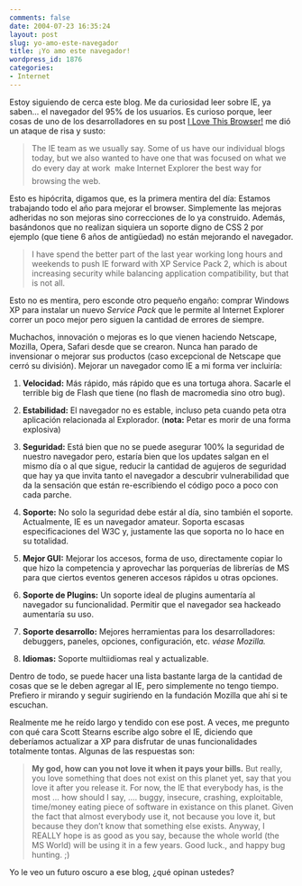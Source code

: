```yaml
---
comments: false
date: 2004-07-23 16:35:24
layout: post
slug: yo-amo-este-navegador
title: ¡Yo amo este navegador!
wordpress_id: 1876
categories:
- Internet
---
```


Estoy siguiendo de cerca este blog. Me da curiosidad leer sobre IE, ya saben… el navegador del 95% de los usuarios. Es curioso porque, leer cosas de uno de los desarrolladores en su post [I Love This Browser!](http://blogs.msdn.com/ie/archive/2004/07/21/190747.aspx) me dió un ataque de risa y susto:





> The IE team as we usually say.  Some of us have our individual blogs today, but we also wanted to have one that was focused on what we do every day at work  make Internet Explorer the best way for browsing the web.





Esto es hipócrita, digamos que, es la primera mentira del día: Estamos trabajando todo el año para mejorar el browser. Simplemente las mejoras adheridas no son mejoras sino correcciones de lo ya construido. Además, basándonos que no realizan siquiera un soporte digno de CSS 2 por ejemplo (que tiene 6 años de antigüedad) no están mejorando el navegador.





> I have spend the better part of the last year working long hours and weekends to push IE forward with XP Service Pack 2, which is about increasing security while balancing application compatibility, but that is not all. 





Esto no es mentira, pero esconde otro pequeño engaño: comprar Windows XP para instalar un nuevo _Service Pack_ que le permite al Internet Explorer correr un poco mejor pero siguen la cantidad de errores de siempre.





Muchachos, innovación o mejoras es lo que vienen haciendo Netscape, Mozilla, Opera, Safari desde que se crearon. Nunca han parado de invensionar o mejorar sus productos (caso excepcional de Netscape que cerró su división). Mejorar un navegador como IE a mi forma ver incluiría:







  1. **Velocidad:** Más rápido, más rápido que es una tortuga ahora. Sacarle el terrible big de Flash que tiene (no flash de macromedia sino otro bug).


  2. **Estabilidad:** El navegador no es estable, incluso peta cuando peta otra aplicación relacionada al Explorador. (**nota:** Petar es morir de una forma explosiva)


  3. **Seguridad:** Está bien que no se puede asegurar 100% la seguridad de nuestro navegador pero, estaría bien que los updates salgan en el mismo día o al que sigue, reducir la cantidad de agujeros de seguridad que hay ya que invita tanto el navegador a descubrir vulnerabilidad que da la sensación que están re-escribiendo el código poco a poco con cada parche.


  4. **Soporte:** No solo la seguridad debe estár al día, sino también el soporte. Actualmente, IE es un navegador amateur. Soporta escasas especificaciones del W3C y, justamente las que soporta no lo hace en su totalidad.


  5. **Mejor GUI:** Mejorar los accesos, forma de uso, directamente copiar lo que hizo la competencia y aprovechar las porquerías de librerías de MS para que ciertos eventos generen accesos rápidos u otras opciones.


  6. **Soporte de Plugins:** Un soporte ideal de plugins aumentaría al navegador su funcionalidad. Permitir que el navegador sea hackeado aumentaría su uso.


  7. **Soporte desarrollo:** Mejores herramientas para los desarrolladores: debuggers, paneles, opciones, configuración, etc. _véase Mozilla._


  8. **Idiomas:** Soporte multiidiomas real y actualizable.





Dentro de todo, se puede hacer una lista bastante larga de la cantidad de cosas que se le deben agregar al IE, pero simplemente no tengo tiempo. Prefiero ir mirando y seguir sugiriendo en la fundación Mozilla que ahí si te escuchan.





Realmente me he reído largo y tendido con ese post. A veces, me pregunto con qué cara Scott Stearns escribe algo sobre el IE, diciendo que deberíamos actualizar a XP para disfrutar de unas funcionalidades totalmente tontas. Algunas de las respuestas son:





> **My god, how can you not love it when it pays your bills.** But really, you love something that does not exist on this planet yet, say that you love it after you release it. For now, the IE that everybody has, is the most … how should I say, …. buggy, insecure, crashing, exploitable, time/money eating piece of software in existance on this planet. Given the fact that almost everybody use it, not because you love it, but because they don’t know that something else exists. Anyway, I REALLY hope is as good as you say, because the whole world (the MS World) will be using it in a few years. Good luck., and happy bug hunting. ;)





Yo le veo un futuro oscuro a ese blog, ¿qué opinan ustedes?




 
